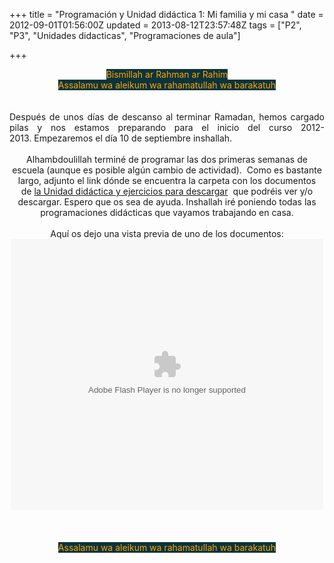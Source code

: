 +++
title = "Programación y Unidad didáctica 1: Mi familia y mi casa "
date = 2012-09-01T01:56:00Z
updated = 2013-08-12T23:57:48Z
tags = ["P2", "P3", "Unidades didacticas", "Programaciones de aula"]

+++

<div dir="ltr" style="text-align: left;" trbidi="on"><div style="text-align: center;"><span style="background-color: #0c343d; color: orange;">Bismillah ar Rahman ar Rahim</span></div><div style="text-align: center;"><span style="background-color: #0c343d; color: orange;">Assalamu wa aleikum wa rahamatullah wa barakatuh</span></div><div style="text-align: center;"><br /></div><br /><div style="text-align: justify;">Después de unos días de descanso al terminar Ramadan, hemos cargado pilas y nos estamos preparando para el inicio del curso 2012-2013.&nbsp;Empezaremos el día 10 de septiembre inshallah.</div><br /><div style="text-align: center;">Alhambdoulillah terminé de programar las dos primeras semanas de escuela (aunque es posible algún cambio de actividad). &nbsp;Como es bastante largo, adjunto el link dónde se encuentra la carpeta con los documentos de&nbsp;<a href="https://www.box.com/files#/files/0/f/380240057/La_familia">la Unidad didáctica y ejercicios para descargar</a>&nbsp; que podréis ver y/o descargar. Espero que os sea de ayuda. Inshallah iré poniendo todas las programaciones didácticas que vayamos trabajando en casa.<br /><br />Aquí os dejo una vista previa de uno de los documentos:<br /><center><embed allowfullscreen="true" allowscriptaccess="always" height="434" src="https://app.box.com/embed/1e34c8e04k67ofu.swf" type="application/x-shockwave-flash" width="500" wmode="opaque"></embed></center><br /><br /></div><div style="text-align: center;"><span style="background-color: #0c343d; color: orange; text-align: center;"><br /></span></div><div style="text-align: center;"><span style="background-color: #0c343d; color: orange; text-align: center;">Assalamu wa aleikum wa rahamatullah wa barakatuh</span></div></div>
